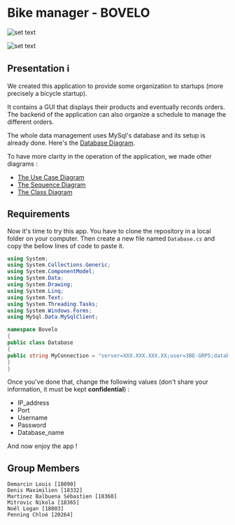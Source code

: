 # Bike manager - BOVELO

![set text](https://i.imgur.com/Vq0UU1Q.png)

![set text](https://www.travis-ci.com/Seb1903/bovelo_manager.svg?branch=repo_organization)

## Presentation :information_source:

We created this application to provide some organization to startups (more precisely a bicycle startup).  

It contains a GUI that displays their products and eventually records orders. The backend of the application can also organize a schedule to manage the different orders.  

The whole data management uses MySql's database and its setup is already done. Here's the [Database Diagram](https://app.lucidchart.com/documents/image/a85c1e3f-c0a3-42cb-80f3-677829ead223/0/1000/1).  

To have more clarity in the operation of the application, we made other diagrams :

- [The Use Case Diagram](https://app.lucidchart.com/documents/image/a46ee63b-3627-4046-a257-9277f3b090aa/0/1000/1)  
- [The Sequence Diagram](https://app.lucidchart.com/documents/image/570fe02b-57dd-400f-bd7d-0c7af648c352/0/1000/1)  
- [The Class Diagram](https://lucid.app/documents/view/c6953fb9-22ae-4676-a6b1-a276b2a08189)  

## Requirements

Now it's time to try this app. You have to clone the repository in a local folder on your computer. Then create a new file named `Database.cs` and copy the bellow lines of code to paste it.

```C#
using System;
using System.Collections.Generic;
using System.ComponentModel;
using System.Data;
using System.Drawing;
using System.Linq;
using System.Text;
using System.Threading.Tasks;
using System.Windows.Forms;
using MySql.Data.MySqlClient;

namespace Bovelo
{
public class Database
{
public string MyConnection = "server=XXX.XXX.XXX.XX;user=3BE-GRP5;database=bovelo;port=XXXXX;password=************";
}
}
```

Once you've done that, change the following values (don't share your information, it must be kept **confidential**) :

- IP_address
- Port
- Username
- Password
- Database_name

And now enjoy the app !

## Group Members

```text
Demarcin Louis [18090]
Denis Maximilien [18332]
Martinez Balbuena Sébastien [18360]
Mitrovic Nikola [18365]
Noël Logan [18003]
Penning Chloé [20264]
```
